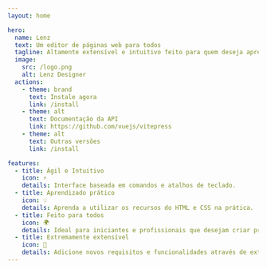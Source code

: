 ```yaml
---
layout: home

hero:
  name: Lenz
  text: Um editor de páginas web para todos
  tagline: Altamente extensível e intuitivo feito para quem deseja aprender Design Web.
  image:
    src: /logo.png
    alt: Lenz Designer
  actions:
    - theme: brand
      text: Instale agora
      link: /install
    - theme: alt
      text: Documentação da API
      link: https://github.com/vuejs/vitepress
    - theme: alt
      text: Outras versões
      link: /install

features:
  - title: Ágil e Intuitivo
    icon: ⚡️
    details: Interface baseada em comandos e atalhos de teclado.
  - title: Aprendizado prático
    icon: 💡
    details: Aprenda a utilizar os recursos do HTML e CSS na prática.
  - title: Feito para todos
    icon: 🌍
    details: Ideal para iniciantes e profissionais que desejam criar protótipos de páginas web.
  - title: Extremamente extensível
    icon: 🧩
    details: Adicione novos requisitos e funcionalidades através de extensões.
---
```

